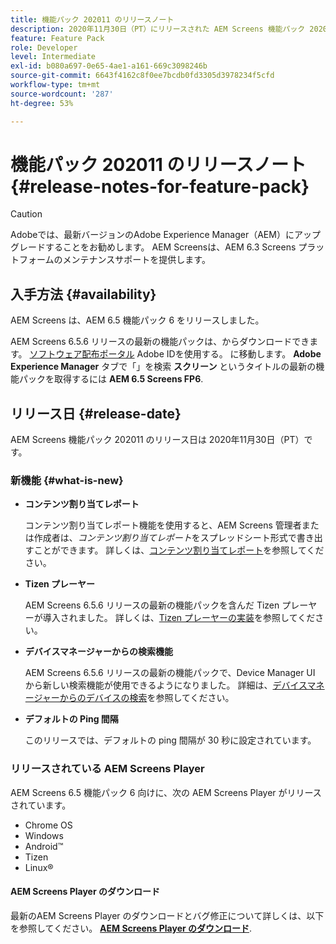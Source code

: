 ```yaml
---
title: 機能パック 202011 のリリースノート
description: 2020年11月30日（PT）にリリースされた AEM Screens 機能パック 202011 について説明します。
feature: Feature Pack
role: Developer
level: Intermediate
exl-id: b080a697-0e65-4ae1-a161-669c3098246b
source-git-commit: 6643f4162c8f0ee7bcdb0fd3305d3978234f5cfd
workflow-type: tm+mt
source-wordcount: '287'
ht-degree: 53%

---
```


# 機能パック 202011 のリリースノート {#release-notes-for-feature-pack}

>[!CAUTION]
>Adobeでは、最新バージョンのAdobe Experience Manager（AEM）にアップグレードすることをお勧めします。 AEM Screensは、AEM 6.3 Screens プラットフォームのメンテナンスサポートを提供します。

## 入手方法 {#availability}

AEM Screens は、AEM 6.5 機能パック 6 をリリースしました。

AEM Screens 6.5.6 リリースの最新の機能パックは、からダウンロードできます。 [ソフトウェア配布ポータル](https://experience.adobe.com/#/downloads/content/software-distribution/ja/aem.html) Adobe IDを使用する。 に移動します。 **Adobe Experience Manager** タブで「」を検索 **スクリーン** というタイトルの最新の機能パックを取得するには **AEM 6.5 Screens FP6**.

## リリース日 {#release-date}

AEM Screens 機能パック 202011 のリリース日は 2020年11月30日（PT）です。

### 新機能 {#what-is-new}

* **コンテンツ割り当てレポート**

  コンテンツ割り当てレポート機能を使用すると、AEM Screens 管理者または作成者は、*コンテンツ割り当てレポート*をスプレッドシート形式で書き出すことができます。
詳しくは、[コンテンツ割り当てレポート](/help/user-guide/content-assignment-report.md)を参照してください。


* **Tizen プレーヤー**

  AEM Screens 6.5.6 リリースの最新の機能パックを含んだ Tizen プレーヤーが導入されました。
詳しくは、[Tizen プレーヤーの実装](/help/user-guide/tizen-player.md)を参照してください。

* **デバイスマネージャーからの検索機能**

  AEM Screens 6.5.6 リリースの最新の機能パックで、Device Manager UI から新しい検索機能が使用できるようになりました。
詳細は、[デバイスマネージャーからのデバイスの検索](/help/user-guide/device-registration.md#search-device)を参照してください。

* **デフォルトの Ping 間隔**

  このリリースでは、デフォルトの ping 間隔が 30 秒に設定されています。

### リリースされている AEM Screens Player

AEM Screens 6.5 機能パック 6 向けに、次の AEM Screens Player がリリースされています。

* Chrome OS
* Windows
* Android™
* Tizen
* Linux®

#### AEM Screens Player のダウンロード

最新のAEM Screens Player のダウンロードとバグ修正について詳しくは、以下を参照してください。 **[AEM Screens Player のダウンロード](https://download.macromedia.com/screens/index.html)**.
